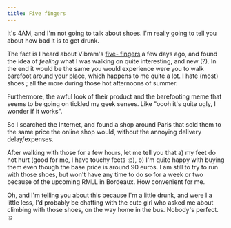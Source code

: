 ```yaml
---
title: Five fingers
---
```


It's 4AM, and I'm not going to talk about shoes. I'm really going to tell you
about how bad it is to get drunk.

The fact is I heard about Vibram's [five-
fingers](http://www.vibramfivefingers.com/) a few days ago, and found the idea
of _feeling_ what I was walking on quite interesting, and new (?). In the end
it would be the same you would experience were you to walk barefoot around
your place, which happens to me quite a lot. I hate (most) shoes ; all the
more during those hot afternoons of summer.

Furthermore, the awful look of their product and the barefooting meme that
seems to be going on tickled my geek senses. Like "oooh it's quite ugly, I
wonder if it works".

So I searched the Internet, and found a shop around Paris that sold them to
the same price the online shop would, without the annoying delivery
delay/expenses.

After walking with those for a few hours, let me tell you that a) my feet do
not hurt (good for me, I have touchy feets :p), b) I'm quite happy with buying
them even though the base price is around 90 euros. I am still to try to run
with those shoes, but won't have any time to do so for a week or two because
of the upcoming RMLL in Bordeaux. How convenient for me.

Oh, and I'm telling you about this because I'm a little drunk, and were I a
little less, I'd probably be chatting with the cute girl who asked me about
climbing with those shoes, on the way home in the bus. Nobody's perfect. :p

